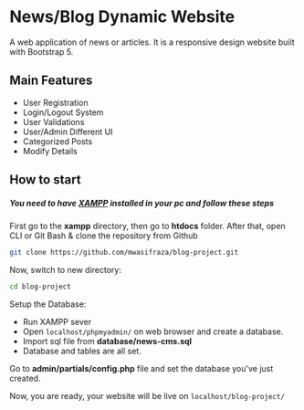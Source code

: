 # News/Blog Dynamic Website

A web application of news or articles. It is a responsive design website built with Bootstrap 5.

## Main Features

- User Registration
- Login/Logout System
- User Validations
- User/Admin Different UI
- Categorized Posts
- Modify Details

## How to start

##### You need to have [XAMPP](https://www.apachefriends.org/download.html) installed in your pc and follow these steps


First go to the **xampp** directory, then go to **htdocs** folder.
After that, open CLI or Git Bash & clone the repository from Github
```bash
git clone https://github.com/mwasifraza/blog-project.git
```
Now, switch to new directory:
```bash
cd blog-project
```

Setup the Database:
* Run XAMPP sever
* Open `localhost/phpmyadmin/` on web browser and create a database.
* Import sql file from **database/news-cms.sql**
* Database and tables are all set.

Go to **admin/partials/config.php** file and set the database you've just created.

Now, you are ready, your website will be live on `localhost/blog-project/`

